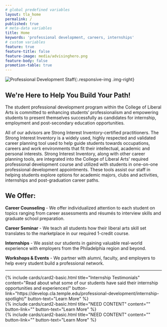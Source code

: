```yaml
---
# global predefined variables
layout: tla_home
permalink: /
published: true
# meta-data variables
title: Home
keywords: 'professional development, careers, internships'
# custom variables
feature: true
feature-title: false
feature-image: media/advisinghero.png
feature-body: false
promotion-table: true
---
```

![Professional Development Staff]({{site.baseurl}}/media/resizednewprofessionaldevelopmentgroup.jpg){:.responsive-img .img-right}
## We're Here to Help You Build Your Path!
The student professional development program within the College of Liberal Arts is committed to enhancing students’ professionalism and empowering students to present themselves successfully as candidates for internship, employment and post-secondary education opportunities.

All of our advisors are Strong Interest Inventory-certified practitioners. The Strong Interest Inventory is a widely used, highly respected and validated career planning tool used to help guide students towards occupations, careers and work environments that fit their intellectual, academic and personal interests. Strong Interest Inventory, along with other career planning tools, are integrated into the College of Liberal Arts' required professional development course and utilized with students in one-on-one professional development appointments. These tools assist our staff in helping students explore options for academic majors, clubs and activities, internships and post-graduation career paths.

## We Offer:
**Career Counseling** - We offer individualized attention to each student on topics ranging from career assessments and résumés to interview skills and graduate school preparation.

**Career Seminar** - We teach all students how their liberal arts skill set translates to the marketplace in our required 1-credit course.

**Internships** - We assist our students in gaining valuable real-world experience with employers from the Philadelphia region and beyond.

**Workshops & Events** - We partner with alumni, faculty, and employers to help every student build a professional network.

___

<div class="row row-wide">
  <div class="col m12 l4">{% include cards/card2-basic.html
    title="Internship Testimonials"
    content="Read about what some of our students have said their internship opportunities and experiences!"
    button-link="https://develop.cla.temple.edu/professional-development/internship-spotlight/"
    button-text="Learn More" %}
  </div>
  <div class="col m12 l4">{% include cards/card2-basic.html
    title="NEED CONTENT"
    content=""
    button-link=""
    button-text="Learn More" %}
    </div>
    <div class="col m12 l4">{% include cards/card2-basic.html
      title="NEED CONTENT"
      content=""
      button-link=""
      button-text="Learn More" %}
    </div>
</div>
